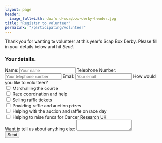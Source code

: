 ```yaml
---
layout: page
header:
  image_fullwidth: duxford-soapbox-derby-header.jpg
title: "Register to volunteer"
permalink: "/participating/volunteer"
---
```


Thank you for wanting to volunteer at this year's Soap Box Derby. Please fill in your details below and hit _Send_.

<form name="register" method="POST" action="https://formspree.io/duxfordsoapboxderby@outlook.com">
	<h3>Your details.</h3>
	Name: <input type ="text" name="contact" placeholder="Your name" required />
	Telephone Number: <input type ="text" name="phone" placeholder="Your telephone number" required />
	Email: <input type="email" name="_replyto" placeholder="Your email" required />
	How would you like to volunteer?
	<br/>
	<input type="checkbox" name="marshalling" value="marshalling">
		Marshalling the course
	<br/>
	<input type="checkbox" name="race_help" value="race_help">
		Race coordination and help
	<br/>
	<input type="checkbox" name="selling_raffle_tickets" value="selling_raffle_tickets">
		Selling raffle tickets
	<br/>
	<input type="checkbox" name="prizes" value="prizes">
		Providing raffle and auction prizes
	<br/>
	<input type="checkbox" name="auction_raffle_on_race_day" value="auction_raffle_on_race_day">
		Helping with the auction and raffle on race day
	<br/>
	<input type="checkbox" name="fundraising" value="fundraising">
		Helping to raise funds for Cancer Research UK
	<br/>
	Want to tell us about anything else: <textarea name="more_details"></textarea>
	<br />
	<input type="submit" value="Send" />
	<input type="hidden" name="_next" value="{{ site.url | append: site.baseurl | append: '/participating/volunteer_request_submitted' }}" />
	<input type="hidden" name="_subject" value="Volunteer registration from website." />
	<input type="text" name="_gotcha" style="display:none" />
</form>
<br />